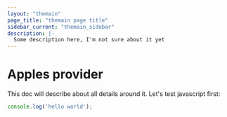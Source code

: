 ```yaml
---
layout: "themain"
page_title: "themain page title"
sidebar_current: "themain_sidebar"
description: |-
  Some description here, I'm not sure about it yet
---
```


# Apples provider

This doc will describe about all details around it.
Let's test javascript first:

```javascript
console.log('hello world');
```
